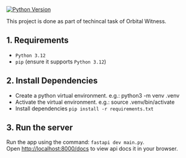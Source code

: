 [![Python Version](http://img.shields.io/badge/Python-3.7-blue.svg)](https://www.python.org/downloads/release/python-370/)

This project is done as part of techincal task of Orbital Witness.

## 1. Requirements

- `Python 3.12`
- `pip` (ensure it supports `Python 3.12`)


## 2. Install Dependencies

- Create a python virtual environment. e.g.: python3 -m venv .venv
- Activate the virtual environment. e.g.: source .venv/bin/activate
- Install dependencies `pip install -r requirements.txt`


## 3. Run the server
Run the app using the command: `fastapi dev main.py`.\
Open [http://localhost:8000/docs](http://localhost:8000/docs) to view api docs it in your browser.
